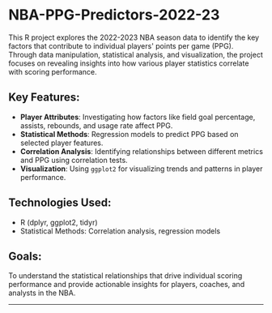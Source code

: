 # NBA-PPG-Predictors-2022-23

This R project explores the 2022-2023 NBA season data to identify the key factors that contribute to individual players' points per game (PPG). Through data manipulation, statistical analysis, and visualization, the project focuses on revealing insights into how various player statistics correlate with scoring performance.

## Key Features:
- **Player Attributes**: Investigating how factors like field goal percentage, assists, rebounds, and usage rate affect PPG.
- **Statistical Methods**: Regression models to predict PPG based on selected player features.
- **Correlation Analysis**: Identifying relationships between different metrics and PPG using correlation tests.
- **Visualization**: Using `ggplot2` for visualizing trends and patterns in player performance.

## Technologies Used:
- R (dplyr, ggplot2, tidyr)
- Statistical Methods: Correlation analysis, regression models

## Goals:
To understand the statistical relationships that drive individual scoring performance and provide actionable insights for players, coaches, and analysts in the NBA.

---
  

